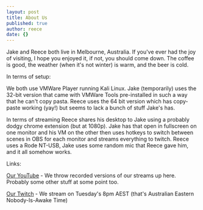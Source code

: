 ```yaml
---
layout: post
title: About Us
published: true
author: reece
date: {}
---
```


Jake and Reece both live in Melbourne, Australia. If you've ever had the joy of visiting, I hope you enjoyed it, if not, you should come down. The coffee is good, the weather (when it's not winter) is warm, and the beer is cold.

In terms of setup:

We both use VMWare Player running Kali Linux. Jake (temporarily) uses the 32-bit version that came with VMWare Tools pre-installed in such a way that he can't copy pasta. Reece uses the 64 bit version which has copy-paste working (yay!) but seems to lack a bunch of stuff Jake's has.

In terms of streaming Reece shares his desktop to Jake using a probably dodgy chrome extension (but at 1080p). Jake has that open in fullscreen on one monitor and his VM on the other then uses hotkeys to switch between scenes in OBS for each monitor and streams everything to twitch. Reece uses a Rode NT-USB, Jake uses some random mic that Reece gave him, and it all somehow works.

Links:

[Our YouTube](https://www.youtube.com/channel/UCBE5zF0VuDwn2-cAMNBJvkA) - We throw recorded versions of our streams up here. Probably some other stuff at some point too.

[Our Twitch](https://www.twitch.tv/thosearetheguys) - We stream on Tuesday's 8pm AEST (that's Australian Eastern Nobody-Is-Awake Time)
